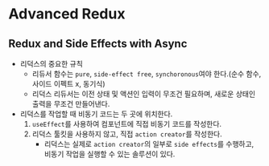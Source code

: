 # Advanced Redux

## Redux and Side Effects with Async

- 리덕스의 중요한 규칙
  - 리듀서 함수는 `pure`, `side-effect free`, `synchoronous`여야 한다.(순수 함수, 사이드 이펙트 x, 동기식)
  - 리덕스 리듀서는 이전 상태 및 액션인 입력이 무조건 필요하며, 새로운 상태인 출력을 무조건 만들어낸다.
- 리덕스를 작업할 때 비동기 코드는 두 곳에 위치한다.
  1. `useEffect`를 사용하여 컴포넌트에 직접 비동기 코드를 작성한다.
  2. 리덕스 툴킷을 사용하지 않고, 직접 `action creator`를 작성한다.
      - 리덕스는 실제로 `action creator`의 일부로 `side effects`를 수행하고, 비동기 작업을 실행할 수 있는 솔루션이 있다.
